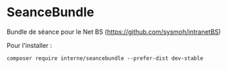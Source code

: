 # SeanceBundle
Bundle de séance pour le Net BS (https://github.com/sysmoh/intranetBS)

Pour l'installer : 

``` composer require interne/seancebundle --prefer-dist dev-stable ```


